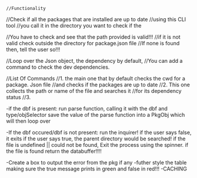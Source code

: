     //Functionality
//Check if all the packages that are installed are up to date 
//using this CLI tool
//you call it in the directory you want to check if the

//You have to check and see that the path provided is valid!!!
//if it is not valid check outside the directory for  package.json file
//If none is found then, tell the user so!!!

//Loop over the Json object, the dependency by default, 
//You can add a command to check the dev dependencies.

//List Of Commands
//1. the main one that by default checks the cwd for a package. Json file 
//and checks if the packages are up to date
//2. This one collects the path or name of the file and searches it 
//for its dependency status
//3.





-if the dbf is present: 
run parse function,
calling it with the dbf and type/objSelector
save the value of the parse function into a PkgObj which will then loop over

-If the dbf occured/dbf is not present:
run the inquirer!
if the user says false, it exits
if the user says true, the parent directory would be searched!
if the file is undefined || could not be found, Exit the process using the spinner.
if the file is found return the databuffer!!!!

-Create a box to output the error from the pkg if any
-futher style the table making sure the true message prints in green and false in red!!!
-CACHING
